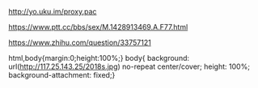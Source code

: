 
http://yo.uku.im/proxy.pac


https://www.ptt.cc/bbs/sex/M.1428913469.A.F77.html



https://www.zhihu.com/question/33757121




html,body{margin:0;height:100%;}
body{    background: url(http://117.25.143.25/2018s.jpg) no-repeat center/cover;
    height: 100%;
    background-attachment: fixed;}
